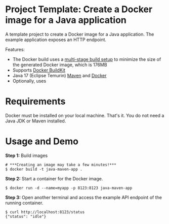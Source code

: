 # Project Template: Create a Docker image for a Java application

A template project to create a Docker image for a Java application.
The example application exposes an HTTP endpoint.

Features:

- The Docker build uses a
  [multi-stage build setup](https://docs.docker.com/build/building/multi-stage/)
  to minimize the size of the generated Docker image, which is 176MB
- Supports [Docker BuildKit](https://docs.docker.com/build/)
- Java 17 (Eclipse Temurin)
  [Maven](https://github.com/miguno/java-docker-build-tutorial/actions/workflows/maven.yml)
  and
  [Docker](https://github.com/miguno/java-docker-build-tutorial/actions/workflows/docker-image.yml)
- Optionally, uses

# Requirements

Docker must be installed on your local machine. That's it. You do not need a
Java JDK or Maven installed.

# Usage and Demo

**Step 1:** Build images 


```shell
# ***Creating an image may take a few minutes!***
$ docker build -t java-maven-app .
```


**Step 2:** Start a container for the Docker image.

```shell
$ docker run -d --name=myapp -p 8123:8123 java-maven-app
```

**Step 3:** Open another terminal and access the example API endpoint of the
running container.

```shell
$ curl http://localhost:8123/status
{"status": "idle"}
```


